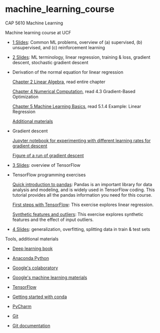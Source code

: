 # machine_learning_course

CAP 5610 Machine Learning

Machine learning course at UCF

- [1 Slides](https://github.com/schneider128k/machine_learning_course/blob/master/1_slides.pdf): Common ML problems, overview of (a) supervised, (b) unsupervised, and (c) reinforcement learning

- [2 Slides](https://github.com/schneider128k/machine_learning_course/blob/master/2_slides.pdf): ML terminology, linear regression, training & loss, gradient descent, stochastic gradient descent

- Derivation of the normal equation for linear regression

  [Chapter 2 Linear Algebra](https://www.deeplearningbook.org/contents/linear_algebra.html), read entire chapter
  
  [Chapter 4 Numerical Computation](https://www.deeplearningbook.org/contents/numerical.html), read 4.3 Gradient-Based Optimization
  
  [Chapter 5 Machine Learning Basics](https://www.deeplearningbook.org/contents/ml.html), read 5.1.4 Example: Linear Regression
  
  [Additional materials](https://github.com/schneider128k/machine_learning_course/blob/master/linear_regression_additional_results.pdf)

- Gradient descent

  [Jupyter notebook for experimenting with different learning rates for gradient descent](https://github.com/schneider128k/machine_learning_course/blob/master/optimizing_learning_rate.ipynb)

   [Figure of a run of gradient descent](https://github.com/schneider128k/machine_learning_course/blob/master/optimizing_learning_rate_example_run.png)

- [3 Slides](https://github.com/schneider128k/machine_learning_course/blob/master/3_slides.pdf): overview of TensorFlow

- TensorFlow programming exercises

  [Quick introduction to pandas](https://colab.research.google.com/notebooks/mlcc/intro_to_pandas.ipynb):
  Pandas is an important library for data analysis and modeling, and is widely used in TensorFlow coding. This tutorial provides all the pandas information you need for this course.
  
  [First steps with TensorFlow](https://colab.research.google.com/notebooks/mlcc/first_steps_with_tensor_flow.ipynb):
  This exercise explores linear regression.
  
  [Synthetic features and outliers](https://colab.research.google.com/notebooks/mlcc/synthetic_features_and_outliers.ipynb):
  This exercise explores synthetic features and the effect of input outliers.

- [4 Slides](https://github.com/schneider128k/machine_learning_course/blob/master/4_slides.pdf): generalization, overfitting, splitting data in train & test sets

Tools, additional materials

- [Deep learning book](https://www.deeplearningbook.org/)

- [Anaconda Python](https://www.anaconda.com/)

- [Google's colaboratory](https://colab.research.google.com/notebooks/welcome.ipynb)

- [Google's machine learning materials](https://developers.google.com/machine-learning/crash-course/)

- [TensorFlow](https://www.tensorflow.org/)

- [Getting started with conda](https://conda.io/docs/user-guide/overview.html)

- [PyCharm](https://www.jetbrains.com/pycharm/)

- [Git](https://git-scm.com/)

- [Git documentation](https://git-scm.com/doc)


